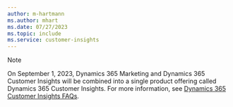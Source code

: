 ```yaml
---
author: m-hartmann
ms.author: mhart
ms.date: 07/27/2023
ms.topic: include
ms.service: customer-insights
---
```


> [!NOTE]
> On September 1, 2023, Dynamics 365 Marketing and Dynamics 365 Customer Insights will be combined into a single product offering called Dynamics 365 Customer Insights. For more information, see [Dynamics 365 Customer Insights FAQs](/dynamics365/marketing/ci-faq).
